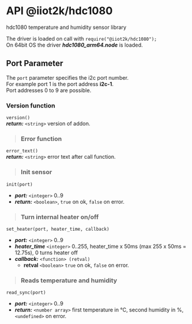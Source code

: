 # API @iiot2k/hdc1080
hdc1080 temperature and humidity sensor library

The driver is loaded on call with ```require("@iiot2k/hdc1080");```<br>
On 64bit OS the driver ***hdc1080_arm64.node*** is loaded.<br>

## Port Parameter
The ```port``` parameter specifies the i2c port number.<br>
For example port 1 is the port address **i2c-1**.<br>
Port addresses 0 to 9 are possible.<br>

### Version function
```version()```<br>
***return:*** ```<string>``` version of addon.<br>

>### Error function
```error_text()```<br>
***return:*** ```<string>``` error text after call function.<br>

> ### Init sensor<br>
```init(port)```<br>
- ***port:*** ```<integer>``` 0..9<br>
- ***return:*** ```<boolean>```, ```true``` on ok, ```false``` on error.<br>

> ### Turn internal heater on/off<br>
```set_heater(port, heater_time, callback)```<br>
- ***port:*** ```<integer>``` 0..9<br>
- ***heater_time*** ```<integer>``` 0..255, heater_time x 50ms (max 255 x 50ms = 12.75s), 0 turns heater off<br>
- ***callback:*** ```<function> (retval)```
    - **retval** ```<boolean>``` ```true``` on ok, ```false``` on error.<br> 

> ### Reads temperature and humidity<br>
```read_sync(port)```<br>
- ***port:*** ```<integer>``` 0..9<br>
- ***return:*** ```<number array>``` first temperature in °C, second humidity in %, ```<undefined>``` on error.<br>
